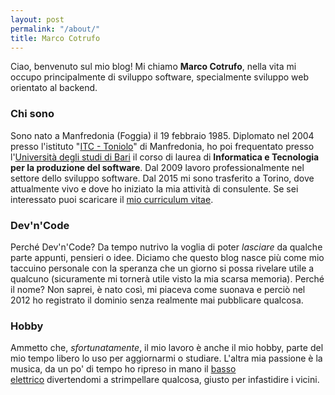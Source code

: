 ```yaml
---
layout: post
permalink: "/about/"
title: Marco Cotrufo
---
```

<p>Ciao, benvenuto sul mio blog! Mi chiamo <strong>Marco Cotrufo</strong>, nella vita mi occupo principalmente di sviluppo software, specialmente sviluppo web orientato al backend.<br />
<h3>Chi sono</h3>
<p>Sono nato a Manfredonia (Foggia) il 19 febbraio 1985. Diplomato nel 2004 presso l'istituto "<a href="http://www.itctoniolo.it/">ITC - Toniolo</a>" di Manfredonia, ho poi frequentato presso l'<a href="http://www.uniba.it/">Università degli studi di Bari</a>&nbsp;il corso di laurea di <strong>Informatica e Tecnologia per la produzione del software</strong>. Dal 2009 lavoro&nbsp;professionalmente nel settore dello sviluppo software. Dal 2015 mi sono trasferito a Torino, dove attualmente vivo e dove ho iniziato la mia attività di consulente. Se sei interessato puoi scaricare il <a href="/assets/pdf/cv_en.pdf">mio curriculum vitae</a>.<br />
<h3>Dev'n'Code</h3>
<p>Perché Dev'n'Code? Da tempo&nbsp;nutrivo la voglia di poter <em>lasciare&nbsp;</em>da qualche parte&nbsp;appunti, pensieri o idee. Diciamo che questo blog nasce più come mio taccuino personale con la speranza che un giorno si possa rivelare utile a qualcuno (sicuramente mi tornerà utile visto la mia scarsa memoria). Perché il nome? Non saprei, è nato così, mi piaceva&nbsp;come suonava e perciò nel 2012 ho registrato il dominio senza realmente mai pubblicare qualcosa.<br />
<h3>Hobby</h3>
<p>Ammetto che, <em>sfortunatamente</em>, il mio lavoro è anche il mio hobby, parte del mio tempo libero lo uso per aggiornarmi o studiare. L'altra mia passione è la musica, da un po' di tempo ho ripreso in mano il <a href="https://soundcloud.com/marcocot2">basso elettrico</a>&nbsp;divertendomi a&nbsp;strimpellare qualcosa, giusto per infastidire i vicini.</p>
